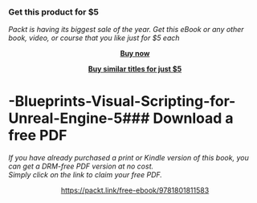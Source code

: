 
### Get this product for $5

<i>Packt is having its biggest sale of the year. Get this eBook or any other book, video, or course that you like just for $5 each</i>


<b><p align='center'>[Buy now](https://packt.link/9781801811583)</p></b>


<b><p align='center'>[Buy similar titles for just $5](https://subscription.packtpub.com/search)</p></b>


# -Blueprints-Visual-Scripting-for-Unreal-Engine-5### Download a free PDF

 <i>If you have already purchased a print or Kindle version of this book, you can get a DRM-free PDF version at no cost.<br>Simply click on the link to claim your free PDF.</i>
<p align="center"> <a href="https://packt.link/free-ebook/9781801811583">https://packt.link/free-ebook/9781801811583 </a> </p>